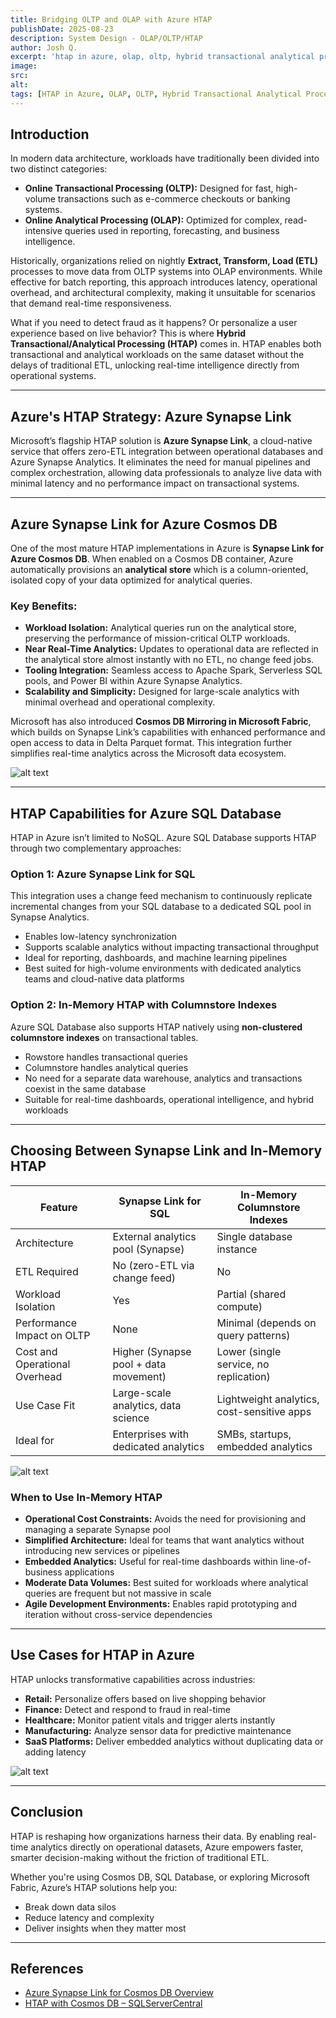 ```yaml
---
title: Bridging OLTP and OLAP with Azure HTAP
publishDate: 2025-08-23
description: System Design - OLAP/OLTP/HTAP
author: Josh Q.
excerpt: 'htap in azure, olap, oltp, hybrid transactional analytical processing, azure synapse link, cosmos db, sql database'
image:
src:
alt:
tags: [HTAP in Azure, OLAP, OLTP, Hybrid Transactional Analytical Processing, Azure Synapse Link, CosmosDB, SQL Database]
---
```


## Introduction

In modern data architecture, workloads have traditionally been divided into two distinct categories:

- **Online Transactional Processing (OLTP):** Designed for fast, high-volume transactions such as e-commerce checkouts or banking systems.
- **Online Analytical Processing (OLAP):** Optimized for complex, read-intensive queries used in reporting, forecasting, and business intelligence.

Historically, organizations relied on nightly **Extract, Transform, Load (ETL)** processes to move data from OLTP systems into OLAP environments. While effective for batch reporting, this approach introduces latency, operational overhead, and architectural complexity, making it unsuitable for scenarios that demand real-time responsiveness.

What if you need to detect fraud as it happens? Or personalize a user experience based on live behavior? This is where **Hybrid Transactional/Analytical Processing (HTAP)** comes in. HTAP enables both transactional and analytical workloads on the same dataset without the delays of traditional ETL, unlocking real-time intelligence directly from operational systems.

---

## Azure's HTAP Strategy: Azure Synapse Link

Microsoft’s flagship HTAP solution is **Azure Synapse Link**, a cloud-native service that offers zero-ETL integration between operational databases and Azure Synapse Analytics. It eliminates the need for manual pipelines and complex orchestration, allowing data professionals to analyze live data with minimal latency and no performance impact on transactional systems.

---

## Azure Synapse Link for Azure Cosmos DB

One of the most mature HTAP implementations in Azure is **Synapse Link for Azure Cosmos DB**. When enabled on a Cosmos DB container, Azure automatically provisions an **analytical store** which is a column-oriented, isolated copy of your data optimized for analytical queries.

### Key Benefits:

- **Workload Isolation:** Analytical queries run on the analytical store, preserving the performance of mission-critical OLTP workloads.
- **Near Real-Time Analytics:** Updates to operational data are reflected in the analytical store almost instantly with no ETL, no change feed jobs.
- **Tooling Integration:** Seamless access to Apache Spark, Serverless SQL pools, and Power BI within Azure Synapse Analytics.
- **Scalability and Simplicity:** Designed for large-scale analytics with minimal overhead and operational complexity.

Microsoft has also introduced **Cosmos DB Mirroring in Microsoft Fabric**, which builds on Synapse Link’s capabilities with enhanced performance and open access to data in Delta Parquet format. This integration further simplifies real-time analytics across the Microsoft data ecosystem.

![alt text](htap-01.png 'HTAP-01')

---

## HTAP Capabilities for Azure SQL Database

HTAP in Azure isn’t limited to NoSQL. Azure SQL Database supports HTAP through two complementary approaches:

### Option 1: Azure Synapse Link for SQL

This integration uses a change feed mechanism to continuously replicate incremental changes from your SQL database to a dedicated SQL pool in Synapse Analytics.

- Enables low-latency synchronization
- Supports scalable analytics without impacting transactional throughput
- Ideal for reporting, dashboards, and machine learning pipelines
- Best suited for high-volume environments with dedicated analytics teams and cloud-native data platforms

### Option 2: In-Memory HTAP with Columnstore Indexes

Azure SQL Database also supports HTAP natively using **non-clustered columnstore indexes** on transactional tables.

- Rowstore handles transactional queries
- Columnstore handles analytical queries
- No need for a separate data warehouse, analytics and transactions coexist in the same database
- Suitable for real-time dashboards, operational intelligence, and hybrid workloads

---

## Choosing Between Synapse Link and In-Memory HTAP

| Feature                       | Synapse Link for SQL                  | In-Memory Columnstore Indexes              |
| ----------------------------- | ------------------------------------- | ------------------------------------------ |
| Architecture                  | External analytics pool (Synapse)     | Single database instance                   |
| ETL Required                  | No (zero-ETL via change feed)         | No                                         |
| Workload Isolation            | Yes                                   | Partial (shared compute)                   |
| Performance Impact on OLTP    | None                                  | Minimal (depends on query patterns)        |
| Cost and Operational Overhead | Higher (Synapse pool + data movement) | Lower (single service, no replication)     |
| Use Case Fit                  | Large-scale analytics, data science   | Lightweight analytics, cost-sensitive apps |
| Ideal for                     | Enterprises with dedicated analytics  | SMBs, startups, embedded analytics         |

![alt text](htap-02.png 'HTAP-02')

### When to Use In-Memory HTAP

- **Operational Cost Constraints:** Avoids the need for provisioning and managing a separate Synapse pool
- **Simplified Architecture:** Ideal for teams that want analytics without introducing new services or pipelines
- **Embedded Analytics:** Useful for real-time dashboards within line-of-business applications
- **Moderate Data Volumes:** Best suited for workloads where analytical queries are frequent but not massive in scale
- **Agile Development Environments:** Enables rapid prototyping and iteration without cross-service dependencies

---

## Use Cases for HTAP in Azure

HTAP unlocks transformative capabilities across industries:

- **Retail:** Personalize offers based on live shopping behavior
- **Finance:** Detect and respond to fraud in real-time
- **Healthcare:** Monitor patient vitals and trigger alerts instantly
- **Manufacturing:** Analyze sensor data for predictive maintenance
- **SaaS Platforms:** Deliver embedded analytics without duplicating data or adding latency

![alt text](htap-03.png 'HTAP-03')

---

## Conclusion

HTAP is reshaping how organizations harness their data. By enabling real-time analytics directly on operational datasets, Azure empowers faster, smarter decision-making without the friction of traditional ETL.

Whether you're using Cosmos DB, SQL Database, or exploring Microsoft Fabric, Azure’s HTAP solutions help you:

- Break down data silos
- Reduce latency and complexity
- Deliver insights when they matter most

---

## References

- [Azure Synapse Link for Cosmos DB Overview](https://learn.microsoft.com/en-us/azure/cosmos-db/synapse-link)
- [HTAP with Cosmos DB – SQLServerCentral](https://www.sqlservercentral.com/articles/azure-cosmos-db-htap-using-azure-synapse-link)
